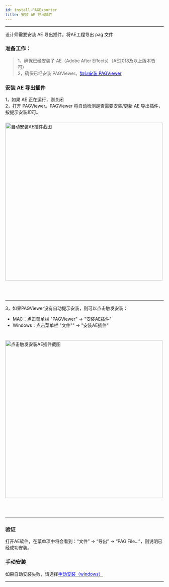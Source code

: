 ```yaml
---
id: install-PAGExporter
title: 安装 AE 导出插件
---
```

---

设计师需要安装 AE 导出插件，将AE工程导出 pag 文件

### 准备工作：
> 1，确保已经安装了 AE（Adobe After Effects）（AE2018及以上版本皆可）<br/>
> 2，确保已经安装 PAGViewer。[<font color=blue>如何安装 PAGViewer</font>](/docs/install.html)<br/>

### 安装 AE 导出插件
1，如果 AE 正在运行，则关闭<br/>
2，打开 PAGViewer。PAGViewer 将自动检测是否需要安装/更新 AE 导出插件，按提示安装即可。
<img 
  alt='自动安装AE插件截图' 
  src='https://pag.qq.com/website/static/img/docs/install-PAGExporter1.jpg' 
  style='width: 500px; margin: 24px 0 48px 0' 
/>

---

3，如果PAGViewer没有自动提示安装，则可以点击触发安装： <br/>

+ MAC：点击菜单栏 "PAGViewer" -> "安装AE插件" <br/>
+ Windows：点击菜单栏 "文件"" -> "安装AE插件" <br/>

<img 
  alt='点击触发安装AE插件截图' 
  src='https://pag.qq.com/website/static/img/docs/install-PAGExporter2.jpg' 
  style='width: 500px; margin: 24px 0 48px 0' 
/>

---
### 验证
  打开AE软件，在菜单项中将会看到：“文件” -> “导出” -> “PAG File...”，则说明已经成功安装。

### 手动安装
  如果自动安装失败，请选择[<font color=blue>手动安装（windows）</font>](/docs/manual-install-PAGExporter.html)<br/>

---